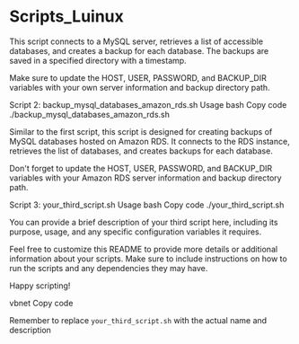 # Scripts_Luinux
This script connects to a MySQL server, retrieves a list of accessible databases, and creates a backup for each database. The backups are saved in a specified directory with a timestamp.

Make sure to update the HOST, USER, PASSWORD, and BACKUP_DIR variables with your own server information and backup directory path.

Script 2: backup_mysql_databases_amazon_rds.sh
Usage
bash
Copy code
./backup_mysql_databases_amazon_rds.sh

Similar to the first script, this script is designed for creating backups of MySQL databases hosted on Amazon RDS. It connects to the RDS instance, retrieves the list of databases, and creates backups for each database.

Don't forget to update the HOST, USER, PASSWORD, and BACKUP_DIR variables with your Amazon RDS server information and backup directory path.

Script 3: your_third_script.sh
Usage
bash
Copy code
./your_third_script.sh

You can provide a brief description of your third script here, including its purpose, usage, and any specific configuration variables it requires.

Feel free to customize this README to provide more details or additional information about your scripts. Make sure to include instructions on how to run the scripts and any dependencies they may have.

Happy scripting!

vbnet
Copy code

Remember to replace `your_third_script.sh` with the actual name and description
